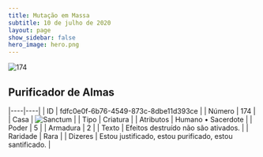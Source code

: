 ```yaml
---
title: Mutação em Massa
subtitle: 10 de julho de 2020
layout: page
show_sidebar: false
hero_image: hero.png
---
```


![174](https://cdn.keyforgegame.com/media/card_front/pt/479_174_3PF2M62V5H24_pt.png)

## Purificador de Almas

|----|----|
| ID | fdfc0e0f-6b76-4549-873c-8dbe11d393ce |
| Número | 174 |
| Casa | ![Sanctum](https://archonarcana.com/images/thumb/c/c7/Sanctum.png/22px-Sanctum.png "Santuário") |
| Tipo | Criatura |
| Atributos | Humano • Sacerdote |
| Poder | 5 |
| Armadura | 2 |
| Texto | Efeitos destruído não são ativados. |
| Raridade | Rara |
| Dizeres | Estou justificado, estou purificado,   estou santificado. |
